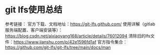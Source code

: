 # git lfs使用总结

参考链接：
官方下载、文档地址：https://git-lfs.github.com/
使用详解（gitlab服务端配置、客户端安装等）：https://blog.csdn.net/aixiaoyang168/article/details/76012094
清除旧的lfs文件：https://www.jianshu.com/p/42e1596fd1af
官方指令集合：https://github.com/git-lfs/git-lfs/tree/main/docs/man